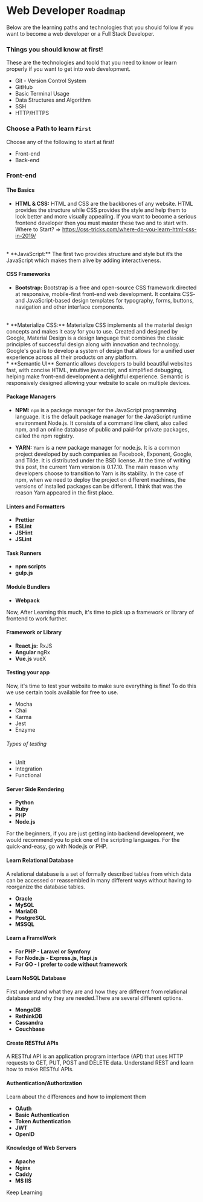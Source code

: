# Web Developer `Roadmap`

Below are the learning paths and technologies that you should follow if you want to become a web developer or a Full Stack Developer.

### Things you should know at first!

These are the technologies and toold that you need to know or learn properly if you want to get into web development.

* Git - Version Control System
* GitHub
* Basic Terminal Usage
* Data Structures and Algorithm
* SSH
* HTTP/HTTPS

### Choose a Path to learn `First`

Choose any of the following to start at first!

* Front-end
* Back-end


### Front-end

#### The Basics

* **HTML & CSS:**
HTML and CSS are the backbones of any website. HTML provides the structure while CSS provides the style and help them to look better and more visually appealing. If you want to become a serious frontend developer then you must master these two and to start with.
<br />Where to Start? => https://css-tricks.com/where-do-you-learn-html-css-in-2019/
<br />
* **JavaScript:**
The first two provides structure and style but it’s the JavaScript which makes them alive by adding interactiveness.

#### CSS Frameworks

* **Bootstrap:**
Bootstrap is a free and open-source CSS framework directed at responsive, mobile-first front-end web development. It contains CSS- and JavaScript-based design templates for typography, forms, buttons, navigation and other interface components.
<br />
* **Materialize CSS:**
Materialize CSS implements all the material design concepts and makes it easy for you to use.
Created and designed by Google, Material Design is a design language that combines the classic principles of successful design along with innovation and technology. Google's goal is to develop a system of design that allows for a unified user experience across all their products on any platform.
<br />
* **Semantic UI**
Semantic allows developers to build beautiful websites fast, with concise HTML, intuitive javascript, and simplified debugging, helping make front-end development a delightful experience. Semantic is responsively designed allowing your website to scale on multiple devices.

#### Package Managers

* **NPM:**
`npm` is a package manager for the JavaScript programming language. It is the default package manager for the JavaScript runtime environment Node.js. It consists of a command line client, also called npm, and an online database of public and paid-for private packages, called the npm registry.

* **YARN:**
`Yarn` is a new package manager for node.js. It is a common project developed by such companies as Facebook, Exponent, Google, and Tilde. It is distributed under the BSD license. At the time of writing this post, the current Yarn version is 0.17.10.
The main reason why developers choose to transition to Yarn is its stability. In the case of npm, when we need to deploy the project on different machines, the versions of installed packages can be different. I think that was the reason Yarn appeared in the first place.

#### Linters and Formatters
 * **Prettier**
 * **ESLint**
 * **JSHint**
 * **JSLint**

 #### Task Runners
 * **npm scripts**
 * **gulp.js**

 #### Module Bundlers
 * **Webpack** 
 
 Now, After Learning this much, it's time to pick up a framework or library of frontend to work further.

 #### Framework or Library

 * **React.js:**
    RxJS
 * **Angular**
    ngRx
 * **Vue.js**
    vueX

#### Testing your app

Now, it's time to test your website to make sure everything is fine!
To do this we use certain tools available for free to use.

* Mocha
* Chai
* Karma
* Jest
* Enzyme

###### Types of testing

* Unit
* Integration
* Functional

#### Server Side Rendering
* **Python**
* **Ruby**
* **PHP**
* **Node.js**

For the beginners, if you are just getting into backend development, we would recommend you to pick one of the scripting languages. For the quick-and-easy, go with Node.js or PHP.

#### Learn Relational Database

A relational database is a set of formally described tables from which data can be accessed or reassembled in many different ways without having to reorganize the database tables.

* **Oracle**
* **MySQL**
* **MariaDB**
* **PostgreSQL**
* **MSSQL**

#### Learn a FrameWork 
* **For PHP - Laravel or Symfony**
* **For Node.js - Express.js, Hapi.js**
* **For GO - I prefer to code without framework**

#### Learn NoSQL Database
First understand what they are and how they are different from relational database and why they are needed.There are several different options.

* **MongoDB**
* **RethinkDB**
* **Cassandra**
* **Couchbase**

#### Create RESTful APIs 
A RESTful API is an application program interface (API) that uses HTTP requests to GET, PUT, POST and DELETE data. Understand REST and learn how to make RESTful APIs.

#### Authentication/Authorization 
Learn about the differences and how to implement them 
* **OAuth**
* **Basic Authentication**
* **Token Authentication**
* **JWT**
* **OpenID**

#### Knowledge of Web Servers
* **Apache**
* **Nginx**
* **Caddy**
* **MS IIS**

Keep Learning
